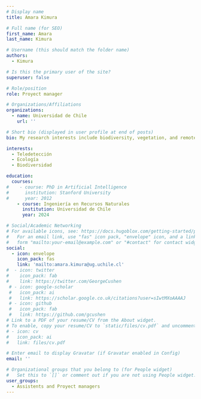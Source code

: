 ```yaml
---
# Display name
title: Amara Kimura

# Full name (for SEO)
first_name: Amara
last_name: Kimura

# Username (this should match the folder name)
authors:
  - Kimura

# Is this the primary user of the site?
superuser: false

# Role/position
role: Proyect manager

# Organizations/Affiliations
organizations:
  - name: Universidad de Chile
    url: ''

# Short bio (displayed in user profile at end of posts)
bio: My research interests include biodiversity, vegetation, and remote sensing

interests:
  - Teledetección
  - Ecología
  - Biodiversidad 

education:
  courses:
#    - course: PhD in Artificial Intelligence
#      institution: Stanford University
#      year: 2012
    - course: Ingeniería en Recursos Naturales
      institution: Universidad de Chile
      year: 2024

# Social/Academic Networking
# For available icons, see: https://docs.hugoblox.com/getting-started/page-builder/#icons
#   For an email link, use "fas" icon pack, "envelope" icon, and a link in the
#   form "mailto:your-email@example.com" or "#contact" for contact widget.
social:
  - icon: envelope
    icon_pack: fas
    link: 'mailto:amara.kimura@ug.uchile.cl'
#  - icon: twitter
#    icon_pack: fab
#    link: https://twitter.com/GeorgeCushen
 # - icon: google-scholar
 #   icon_pack: ai
 #   link: https://scholar.google.co.uk/citations?user=sIwtMXoAAAAJ
 # - icon: github
 #   icon_pack: fab
 #   link: https://github.com/gcushen
# Link to a PDF of your resume/CV from the About widget.
# To enable, copy your resume/CV to `static/files/cv.pdf` and uncomment the lines below.
# - icon: cv
#   icon_pack: ai
#   link: files/cv.pdf

# Enter email to display Gravatar (if Gravatar enabled in Config)
email: ''

# Organizational groups that you belong to (for People widget)
#   Set this to `[]` or comment out if you are not using People widget.
user_groups:
  - Assistents and Proyect managers
---
```


